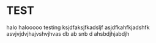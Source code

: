 # TEST
halo
halooooo
testing
ksjdfaksjfkadsljf
asjdfkahfkjadshfk
asvjvjdvjhajvshvjhvas db ab snb d
ahsbdjhjabdjh